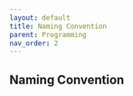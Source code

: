 ```yaml
---
layout: default
title: Naming Convention
parent: Programming
nav_order: 2
---
```


## Naming Convention
